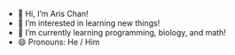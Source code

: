 - 👋 Hi, I’m Aris Chan!
- 👀 I’m interested in learning new things!
- 🌱 I’m currently learning programming, biology, and math!
- 😄 Pronouns: He / Him

<!---
aris-lal-chan/aris-lal-chan is a ✨ special ✨ repository because its `README.md` (this file) appears on your GitHub profile.
You can click the Preview link to take a look at your changes.
--->

